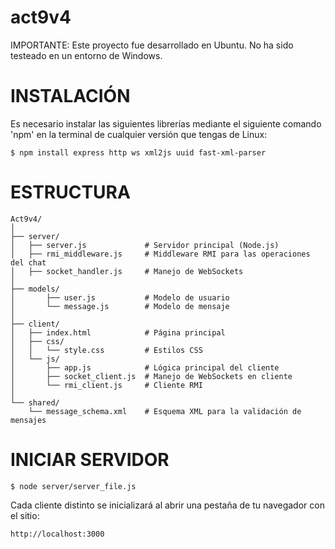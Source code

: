 # act9v4

IMPORTANTE: Este proyecto fue desarrollado en Ubuntu. No ha sido testeado en un entorno de Windows.

# INSTALACIÓN
Es necesario instalar las siguientes librerías mediante el siguiente comando 'npm' en la terminal de cualquier versión que tengas de Linux:
```
$ npm install express http ws xml2js uuid fast-xml-parser
```
# ESTRUCTURA
```
Act9v4/
│
├── server/
│   ├── server.js             # Servidor principal (Node.js)
│   ├── rmi_middleware.js     # Middleware RMI para las operaciones del chat
│   ├── socket_handler.js     # Manejo de WebSockets
│
├── models/
│       ├── user.js           # Modelo de usuario
│       └── message.js        # Modelo de mensaje
│
├── client/
│   ├── index.html            # Página principal
│   ├── css/
│   │   └── style.css         # Estilos CSS
│   └── js/
│       ├── app.js            # Lógica principal del cliente
│       ├── socket_client.js  # Manejo de WebSockets en cliente
│       └── rmi_client.js     # Cliente RMI
│
└── shared/
    └── message_schema.xml    # Esquema XML para la validación de mensajes
```
# INICIAR SERVIDOR
```
$ node server/server_file.js
```
Cada cliente distinto se inicializará al abrir una pestaña de tu navegador con el sitio: 
```
http://localhost:3000
```
